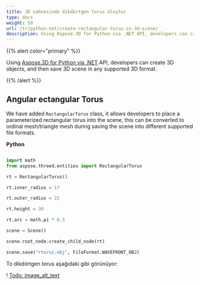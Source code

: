 ```yaml
---
title: 3D sahnesinde dikdörtgen torus oluştur
type: docs
weight: 50
url: /tr/python-net/create-rectangular-torus-in-3d-scene/
description: Using Aspose.3D for Python via .NET API, developers can create 3D objects, and then save 3D scene in any supported 3D format.
---
```

{{% alert color="primary" %}} 

Using [Aspose.3D for Python via .NET](https://products.aspose.com/3d/python-net/) API, developers can create 3D objects, and then save 3D scene in any supported 3D format.

{{% /alert %}} 
##  **Angular ectangular Torus**
We have added `RectangularTorus` class, it allows developers to place a parameterized rectangular torus into the scene, this can be converted to ordinal mesh/triangle mesh during saving the scene into different supported file formats.

**Python**

```py

import math
from aspose.threed.entities import RectangularTorus

rt = RectangularTorus()

rt.inner_radius = 17

rt.outer_radius = 22

rt.height = 30

rt.arc = math.pi * 0.5

scene = Scene()

scene.root_node.create_child_node(rt)

scene.save("rtorus.obj", FileFormat.WAVEFRONT_OBJ)

```

To dikdörtgen torus aşağıdaki gibi görünüyor:

! [Todo: image_alt_text](create-rectangular-torus-in-3d-scene_1.png)
